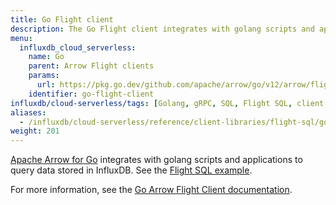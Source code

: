 ```yaml
---
title: Go Flight client
description: The Go Flight client integrates with golang scripts and applications to query data stored in InfluxDB.
menu:
  influxdb_cloud_serverless:
    name: Go
    parent: Arrow Flight clients
    params:
      url: https://pkg.go.dev/github.com/apache/arrow/go/v12/arrow/flight#Client
    identifier: go-flight-client
influxdb/cloud-serverless/tags: [Golang, gRPC, SQL, Flight SQL, client libraries]
aliases:
  - /influxdb/cloud-serverless/reference/client-libraries/flight-sql/go-flightsql/
weight: 201
---
```


[Apache Arrow for Go](https://pkg.go.dev/github.com/apache/arrow/go/v12) integrates with golang scripts and applications to query data stored in InfluxDB.
See the [Flight SQL example](/influxdb/cloud-serverless/get-started/query/?t=Go#execute-an-sql-query).

For more information, see the [Go Arrow Flight Client documentation](https://pkg.go.dev/github.com/apache/arrow/go/v12/arrow/flight#Client).
